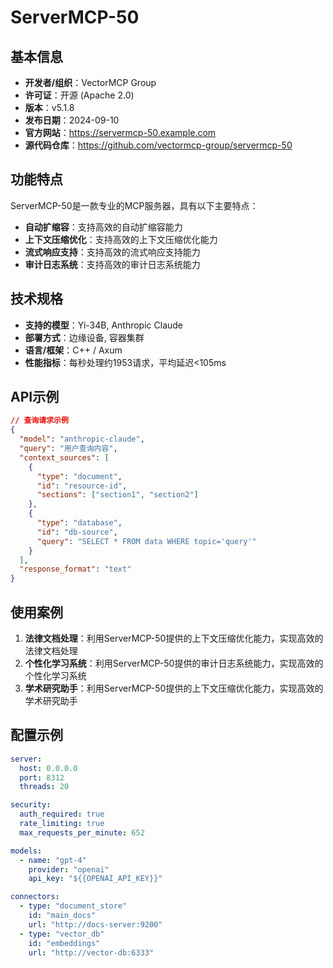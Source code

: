 # ServerMCP-50

## 基本信息

- **开发者/组织**：VectorMCP Group
- **许可证**：开源 (Apache 2.0)
- **版本**：v5.1.8
- **发布日期**：2024-09-10
- **官方网站**：https://servermcp-50.example.com
- **源代码仓库**：https://github.com/vectormcp-group/servermcp-50

## 功能特点

ServerMCP-50是一款专业的MCP服务器，具有以下主要特点：

- **自动扩缩容**：支持高效的自动扩缩容能力
- **上下文压缩优化**：支持高效的上下文压缩优化能力
- **流式响应支持**：支持高效的流式响应支持能力
- **审计日志系统**：支持高效的审计日志系统能力


## 技术规格

- **支持的模型**：Yi-34B, Anthropic Claude
- **部署方式**：边缘设备, 容器集群
- **语言/框架**：C++ / Axum
- **性能指标**：每秒处理约1953请求，平均延迟<105ms

## API示例

```json
// 查询请求示例
{
  "model": "anthropic-claude",
  "query": "用户查询内容",
  "context_sources": [
    {
      "type": "document",
      "id": "resource-id",
      "sections": ["section1", "section2"]
    },
    {
      "type": "database",
      "id": "db-source",
      "query": "SELECT * FROM data WHERE topic='query'"
    }
  ],
  "response_format": "text"
}
```

## 使用案例

1. **法律文档处理**：利用ServerMCP-50提供的上下文压缩优化能力，实现高效的法律文档处理
2. **个性化学习系统**：利用ServerMCP-50提供的审计日志系统能力，实现高效的个性化学习系统
3. **学术研究助手**：利用ServerMCP-50提供的上下文压缩优化能力，实现高效的学术研究助手


## 配置示例

```yaml
server:
  host: 0.0.0.0
  port: 8312
  threads: 20

security:
  auth_required: true
  rate_limiting: true
  max_requests_per_minute: 652

models:
  - name: "gpt-4"
    provider: "openai"
    api_key: "${{OPENAI_API_KEY}}"

connectors:
  - type: "document_store"
    id: "main_docs"
    url: "http://docs-server:9200"
  - type: "vector_db"
    id: "embeddings"
    url: "http://vector-db:6333"
```
